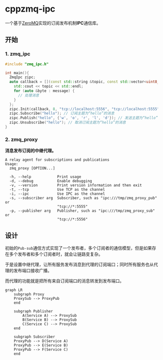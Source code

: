 # cppzmq-ipc

一个基于[ZeroMQ]实现的订阅发布机制**IPC**通信库。

## 开始

### 1. zmq_ipc

```c++
#include "zmq_ipc.h"

int main(){
  ZmqIpc zipc;
  auto callback = [](const std::string &topic, const std::vector<uint8_t> &message) {
    std::cout << topic << std::endl;
    for (auto &byte : message) {
      // 处理消息
    }
  };
  zipc.Init(callback, 8, "tcp://localhost:5556", "tcp://localhost:5555");
  zipc.Subscribe("hello"); // 订阅主题为“hello”的消息
  zipc.Publish("hello", {'w', 'o', 'r', 'l', 'd'}); // 发送主题为“hello”的消息，消息内容为“world"
  zipc.Unsubscribe("hello"); // 取消订阅主题为“hello”的消息
}
```

### 2. zmq_proxy

**消息发布订阅的中继代理。**

```shell
A relay agent for subscriptions and publications
Usage:
  zmq_proxy [OPTION...]

  -h, --help            Print usage
  -d, --debug           Enable debugging
  -v, --version         Print version information and then exit
  -t, --tcp             Use TCP as the channel
  -i, --ipc             Use IPC as the channel
  -s, --subscriber arg  Subscriber, such as "ipc:///tmp/zmq_proxy_pub" or 
                        "tcp://*:5555"
  -p, --publisher arg   Publisher, such as "ipc:///tmp/zmq_proxy_sub" or 
                        "tcp://*:5556"
```

## 设计

初始的`Pub-sub`通信方式实现了一个发布者，多个订阅者的通信模型，但是如果存在多个发布者和多个订阅者时，就会让链路变复杂。

于是设置中继代理，让所有服务发布消息到代理的订阅端口；同时所有服务也从代理的发布端口接收广播。

而代理的功能就是把所有来自订阅端口的消息转发到发布端口。

```mermaid
graph LR
    subgraph Proxy
    ProxySub --> ProxyPub
    end

    subgraph Publisher
        A(Service A) --> ProxySub
        B(Service B) --> ProxySub
        C(Service C) --> ProxySub
    end

    subgraph Subscriber
    ProxyPub --> D(Service A)
    ProxyPub --> E(Service B)
    ProxyPub --> F(Service C)
    end
```

[ZeroMQ]: https://zeromq.org/ "ZeroMQ"
